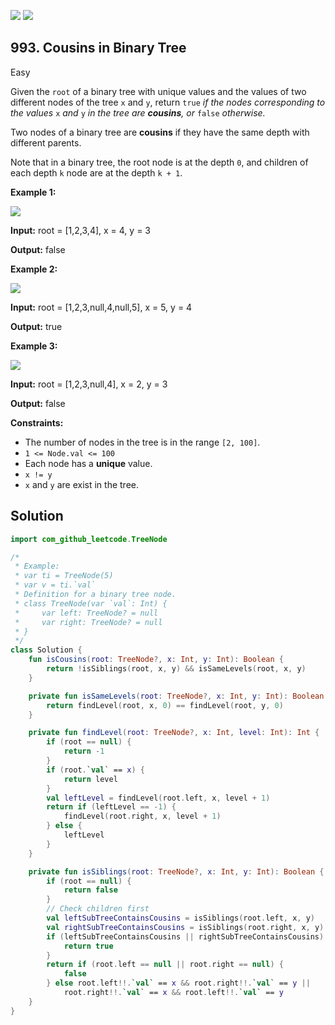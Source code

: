 [![](https://img.shields.io/github/stars/javadev/LeetCode-in-Kotlin?label=Stars&style=flat-square)](https://github.com/javadev/LeetCode-in-Kotlin)
[![](https://img.shields.io/github/forks/javadev/LeetCode-in-Kotlin?label=Fork%20me%20on%20GitHub%20&style=flat-square)](https://github.com/javadev/LeetCode-in-Kotlin/fork)

## 993\. Cousins in Binary Tree

Easy

Given the `root` of a binary tree with unique values and the values of two different nodes of the tree `x` and `y`, return `true` _if the nodes corresponding to the values_ `x` _and_ `y` _in the tree are **cousins**, or_ `false` _otherwise._

Two nodes of a binary tree are **cousins** if they have the same depth with different parents.

Note that in a binary tree, the root node is at the depth `0`, and children of each depth `k` node are at the depth `k + 1`.

**Example 1:**

![](https://assets.leetcode.com/uploads/2019/02/12/q1248-01.png)

**Input:** root = [1,2,3,4], x = 4, y = 3

**Output:** false

**Example 2:**

![](https://assets.leetcode.com/uploads/2019/02/12/q1248-02.png)

**Input:** root = [1,2,3,null,4,null,5], x = 5, y = 4

**Output:** true

**Example 3:**

![](https://assets.leetcode.com/uploads/2019/02/13/q1248-03.png)

**Input:** root = [1,2,3,null,4], x = 2, y = 3

**Output:** false

**Constraints:**

*   The number of nodes in the tree is in the range `[2, 100]`.
*   `1 <= Node.val <= 100`
*   Each node has a **unique** value.
*   `x != y`
*   `x` and `y` are exist in the tree.

## Solution

```kotlin
import com_github_leetcode.TreeNode

/*
 * Example:
 * var ti = TreeNode(5)
 * var v = ti.`val`
 * Definition for a binary tree node.
 * class TreeNode(var `val`: Int) {
 *     var left: TreeNode? = null
 *     var right: TreeNode? = null
 * }
 */
class Solution {
    fun isCousins(root: TreeNode?, x: Int, y: Int): Boolean {
        return !isSiblings(root, x, y) && isSameLevels(root, x, y)
    }

    private fun isSameLevels(root: TreeNode?, x: Int, y: Int): Boolean {
        return findLevel(root, x, 0) == findLevel(root, y, 0)
    }

    private fun findLevel(root: TreeNode?, x: Int, level: Int): Int {
        if (root == null) {
            return -1
        }
        if (root.`val` == x) {
            return level
        }
        val leftLevel = findLevel(root.left, x, level + 1)
        return if (leftLevel == -1) {
            findLevel(root.right, x, level + 1)
        } else {
            leftLevel
        }
    }

    private fun isSiblings(root: TreeNode?, x: Int, y: Int): Boolean {
        if (root == null) {
            return false
        }
        // Check children first
        val leftSubTreeContainsCousins = isSiblings(root.left, x, y)
        val rightSubTreeContainsCousins = isSiblings(root.right, x, y)
        if (leftSubTreeContainsCousins || rightSubTreeContainsCousins) {
            return true
        }
        return if (root.left == null || root.right == null) {
            false
        } else root.left!!.`val` == x && root.right!!.`val` == y ||
            root.right!!.`val` == x && root.left!!.`val` == y
    }
}
```